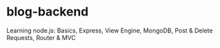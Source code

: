 # blog-backend
Learning node.js: Basics, Express, View Engine, MongoDB, Post &amp; Delete Requests, Router &amp; MVC
